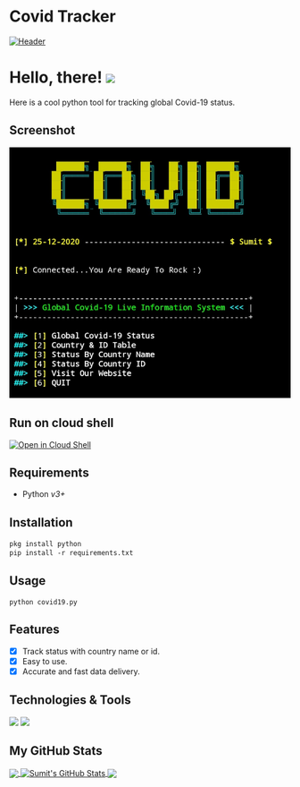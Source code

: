 # Covid Tracker

[![Header](https://encrypted-tbn0.gstatic.com/images?q=tbn:ANd9GcRehekDFyiXs4SfXKq5IzkdX1EMB_GtLbc6fA&usqp=CA, "Header")](https://thetechnohack.cf/)

# Hello, there! <img src="https://raw.githubusercontent.com/MartinHeinz/MartinHeinz/master/wave.gif" width="30px">
Here is a cool python tool for tracking global Covid-19 status.

## Screenshot
![screenshot](https://github.com/Sumit-buddy/covid/blob/main/screenshot.jpg)

## Run on cloud shell
[![Open in Cloud Shell](https://gstatic.com/cloudssh/images/open-btn.svg)](https://ssh.cloud.google.com/cloudshell/editor?cloudshell_git_repo=https%3A%2F%2Fgithub.com%2FSumit-buddy%2Fcovid)

## Requirements
- Python <i>v3+</i> <br>

## Installation
```
pkg install python
pip install -r requirements.txt
```
## Usage
```
python covid19.py
```

## Features
- [x] Track status with country name or id.
- [x] Easy to use.
- [x] Accurate and fast data delivery.

## Technologies & Tools
![](https://img.shields.io/badge/OS-Linux-informational?style=flat&logo=linux&logoColor=white&color=2bbc8a)
![](https://img.shields.io/badge/Code-Python-informational?style=flat&logo=python&logoColor=white&color=2bbc8a)


## My GitHub Stats

<a href="https://github.com/Sumit-buddy/covid">
  <img align="center" src="https://github-readme-stats.vercel.app/api/top-langs/?username=Sumit-buddy&hide=java,html&title_color=ffffff&text_color=c9cacc&icon_color=2bbc8a&bg_color=1d1f21" />
</a>
<a href="https://github.com/Sumit-buddy">
  <img align="center" src="https://github-readme-stats.vercel.app/api?username=Sumit-buddy&show_icons=true&line_height=27&count_private=true&title_color=ffffff&text_color=c9cacc&icon_color=2bbc8a&bg_color=1d1f21" alt="Sumit's GitHub Stats" />
</a>

<a href="https://github.com/Sumit-buddy/covid">
  <img align="center" src="https://github-readme-stats.vercel.app/api/pin/?username=Sumit-buddy&repo=covid&title_color=ffffff&text_color=c9cacc&icon_color=2bbc8a&bg_color=1d1f21" />
</a>


